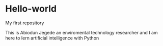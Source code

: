 # Hello-world
My first repository 

This is Abiodun Jegede an enviromental technology researcher and I am here to lern artificial intelligence with Python
